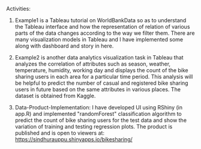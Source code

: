 Activities:

1. Example1 is a Tableau tutorial on WorldBankData so as to understand the Tableau interface and how the representation of relation of various parts of the data changes according to the way we filter them. There are many visualization models in Tableau and I have implemented some along with dashboard and story in here.

2. Example2 is another data analytics visualization task in Tableau that analyzes the correlation of attributes such as season, weather, temperature, humidity, working day and displays the count of the bike sharing users in each area for a particular time period. This analysis will be helpful to predict the number of casual and registered bike sharing users in future based on the same attributes in various places. The dataset is obtained from Kaggle.

3. Data-Product-Implementation: I have developed UI using RShiny (in app.R) and implemented "randomForest" classification algorithm to predict the count of bike sharing users for the test data and show the variation of training and testing regression plots.
  The product is published and is open to viewers at: https://sindhurauppu.shinyapps.io/bikesharing/
